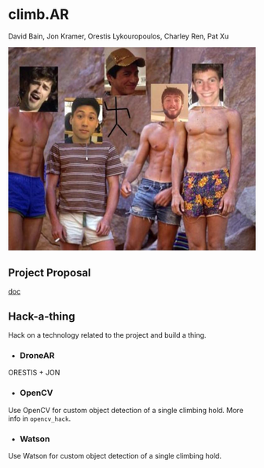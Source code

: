 # climb.AR
David Bain, Jon Kramer, Orestis Lykouropoulos, Charley Ren, Pat Xu

![group](readme_imgs/group1.jpg)

## Project Proposal
[doc](https://docs.google.com/document/d/1-N9_9W50bxWwFv98lRIs-yA9pZ39pB0hi-4nF0_e69U/edit?usp=sharing)


## Hack-a-thing
Hack on a technology related to the project and build a thing.

- ### DroneAR
ORESTIS + JON

- ### OpenCV
Use OpenCV for custom object detection of a single climbing hold. More info in `opencv_hack`.

- ### Watson
Use Watson for custom object detection of a single climbing hold.
